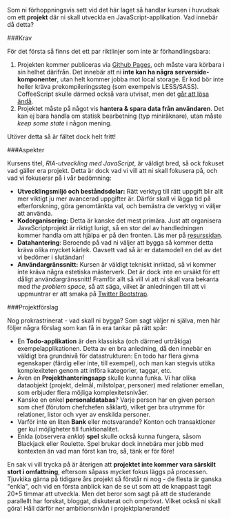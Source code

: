 Som ni förhoppningsvis sett vid det här laget så handlar kursen i huvudsak om ett **projekt** där ni skall utveckla en JavaScript-applikation. Vad innebär då detta?

###Krav

För det första så finns det ett par riktlinjer som inte är förhandlingsbara:

1.   Projekten kommer publiceras via [Github Pages][1], och måste vara körbara i sin helhet därifrån. Det innebär att ni **inte kan ha några serverside-komponenter**, utan helt kommer jobba mot local storage. Er kod bör inte heller kräva prekompileringssteg (som exempelvis LESS/SASS). CoffeeScript skulle därmed också vara utvisat, men det [går att lösa ändå][2].
2.   Projektet måste på något vis **hantera &amp; spara data från användaren**. Det kan ej bara handla om statisk bearbetning (typ miniräknare), utan måste *keep some state* i någon mening.

Utöver detta så är fältet dock helt fritt!

###Aspekter

Kursens titel, *RIA-utveckling med JavaScript*, är väldigt bred, så ock fokuset vad gäller era projekt. Detta är dock vad vi vill att ni skall fokusera på, och vad vi fokuserar på i vår bedömning:

*    **Utvecklingsmiljö och beståndsdelar:** Rätt verktyg till rätt uppgift blir allt mer viktigt ju mer avancerad uppgifter är. Därför skall vi lägga tid på efterforskning, göra genomtänkta val, och bemästra de verktyg vi väljer att använda.
*    **Kodorganisering:** Detta är kanske det mest primära. Just att organisera JavaScriptprojekt är riktigt lurigt, så en stor del av handledningen kommer handla om att hjälpa er på den fronten. Läs mer på [resurssidan][4].
*    **Datahantering**: Beroende på vad ni väljer att bygga så kommer detta kräva olika mycket kärlek. Oavsett vad så är er datamodell en del av det vi bedömer i slutändan!
*    **Användargränssnitt:** Kursen är väldigt tekniskt inriktad, så vi kommer inte kräva några estetiska mästerverk. Det är dock inte en ursäkt för ett dåligt användargränssnitt! Framför allt så vill vi att ni skall vara bekanta med *the problem space*, så att säga, vilket är anledningen till att vi uppmuntrar er att smaka på [Twitter Bootstrap][3].

###Projektförslag

Nog prokrastrinerat - vad skall ni bygga? Som sagt väljer ni själva, men här följer några förslag som kan få in era tankar på rätt spår:

*    En **Todo-applikation** är den klassiska (och därmed urtråkiga) exempelapplikationen. Detta av en bra anledning, då den innebär en väldigt bra grundnivå för datastrukturen: En todo har flera givna egenskaper (färdig eller inte, till exempel), och man kan stegvis utöka komplexiteten genom att införa kategorier, taggar, etc.
*    Även en **Projekthanteringsapp** skulle kunna funka. Vi har olika dataobjekt (projekt, delmål, milstolpar, personer) med relationer emellan, som erbjuder flera möjliga komplexitetsnivåer.
*    Kanske en enkel **personaldatabas**? Varje person har en given person som chef (förutom chefchefen såklart), vilket ger bra utrymme för relationer, listor och vyer av enskilda personer.
*    Varför inte en liten **Bank** eller motsvarande? Konton och transaktioner ger kul möjligheter till funktionalitet.
*    Enkla (observera *enkla*) **spel** skulle också kunna fungera, såsom Blackjack eller Roulette. Spel brukar dock innebära mer jobb med kontexten än vad man först kan tro, så, tänk er för före!

En sak vi vill trycka på är återigen att **projektet inte kommer vara särskilt stort i omfattning**, eftersom såpass mycket fokus läggs på processen. Tjuvkika gärna på tidigare års projekt så förstår ni nog - de flesta är ganska "enkla", och vid en första anblick kan de se ut som att de knappast tagit 20*5 timmar att utveckla. Men det beror som sagt på att de studerande parallellt har forskat, bloggat, diskuterat och omprövat. Vilket också ni skall göra! Håll därför ner ambitionsnivån i projektplanerandet!


[1]: https://coursepress.lnu.se/kurs/ria-utveckling-med-javascript/git-github/
[2]: https://coursepress.lnu.se/kurs/ria-utveckling-med-javascript/coffeescript/
[3]: https://coursepress.lnu.se/kurs/ria-utveckling-med-javascript/twitter-bootstrap/
[4]: https://coursepress.lnu.se/kurs/ria-utveckling-med-javascript/kodorganisering/
